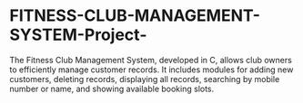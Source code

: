# FITNESS-CLUB-MANAGEMENT-SYSTEM-Project-
 The Fitness Club Management System, developed in C, allows club owners to efficiently manage customer records. It includes modules for adding new customers, deleting records, displaying all records, searching by mobile number or name, and showing available booking slots. 
